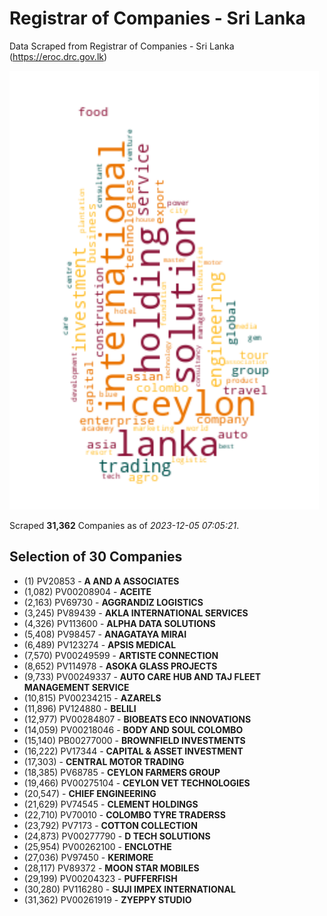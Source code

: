 # Registrar of Companies - Sri Lanka

Data Scraped from Registrar of Companies - Sri Lanka (https://eroc.drc.gov.lk)

![word-cloud](data/word_cloud.png)

Scraped **31,362** Companies as of *2023-12-05 07:05:21*.


## Selection of 30 Companies

* (1) PV20853 - **A AND A ASSOCIATES**
* (1,082) PV00208904 - **ACEITE**
* (2,163) PV69730 - **AGGRANDIZ LOGISTICS**
* (3,245) PV89439 - **AKLA INTERNATIONAL SERVICES**
* (4,326) PV113600 - **ALPHA DATA SOLUTIONS**
* (5,408) PV98457 - **ANAGATAYA MIRAI**
* (6,489) PV123274 - **APSIS MEDICAL**
* (7,570) PV00249599 - **ARTISTE CONNECTION**
* (8,652) PV114978 - **ASOKA GLASS PROJECTS**
* (9,733) PV00249337 - **AUTO CARE HUB AND TAJ FLEET MANAGEMENT SERVICE**
* (10,815) PV00234215 - **AZARELS**
* (11,896) PV124880 - **BELILI**
* (12,977) PV00284807 - **BIOBEATS ECO INNOVATIONS**
* (14,059) PV00218046 - **BODY AND SOUL COLOMBO**
* (15,140) PB00277000 - **BROWNFIELD INVESTMENTS**
* (16,222) PV17344 - **CAPITAL & ASSET INVESTMENT**
* (17,303)  - **CENTRAL MOTOR TRADING**
* (18,385) PV68785 - **CEYLON FARMERS GROUP**
* (19,466) PV00275104 - **CEYLON VET TECHNOLOGIES**
* (20,547)  - **CHIEF ENGINEERING**
* (21,629) PV74545 - **CLEMENT HOLDINGS**
* (22,710) PV70010 - **COLOMBO TYRE TRADERSS**
* (23,792) PV7173 - **COTTON COLLECTION**
* (24,873) PV00277790 - **D TECH SOLUTIONS**
* (25,954) PV00262100 - **ENCLOTHE**
* (27,036) PV97450 - **KERIMORE**
* (28,117) PV89372 - **MOON STAR MOBILES**
* (29,199) PV00204323 - **PUFFERFISH**
* (30,280) PV116280 - **SUJI IMPEX INTERNATIONAL**
* (31,362) PV00261919 - **ZYEPPY STUDIO**